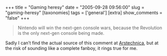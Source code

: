 +++
title = "Gaming heresy"
date = "2005-09-28 09:56:00"
slug = "gaming-heresy"
[taxonomies]
tags = ['general']
[extra]
show_comments = "false"
+++

> Nintendo will win the next-gen console wars, because the Revolution is the only next-gen console being made.

Sadly I can’t find the actual source of this comment at [Arstechnica](http://arstechnica.com/), but at the risk of sounding like a complete fanboy, it rings true for me.
